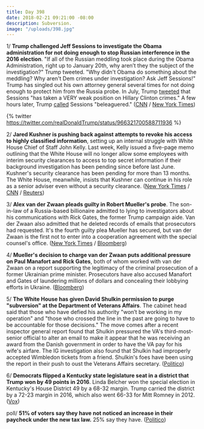 ```yaml
---
title: Day 398
date: 2018-02-21 09:21:00 -08:00
description: Subversion.
image: "/uploads/398.jpg"
---
```


1/ **Trump challenged Jeff Sessions to investigate the Obama administration for not doing enough to stop Russian interference in the 2016 election**. "If all of the Russian meddling took place during the Obama Administration, right up to January 20th, why aren’t they the subject of the investigation?" Trump tweeted. "Why didn't Obama do something about the meddling? Why aren't Dem crimes under investigation? Ask Jeff Sessions!" Trump has singled out his own attorney general several times for not doing enough to protect him from the Russia probe. In July, Trump [tweeted](https://twitter.com/realDonaldTrump/status/889790429398528000) that Sessions "has taken a VERY weak position on Hillary Clinton crimes." A few hours later, Trump [called](https://twitter.com/realdonaldtrump/status/889467610332528641) Sessions "beleaguered." ([CNN](https://www.cnn.com/2018/02/21/politics/donald-trump-jeff-sessions-obama-russia/index.html) / [New York Times](https://www.nytimes.com/2018/02/21/us/politics/trump-attacks-obama-and-his-own-attorney-general-over-russia-inquiry.html))

{% twitter https://twitter.com/realDonaldTrump/status/966321700588711936 %}

2/ **Jared Kushner is pushing back against attempts to revoke his access to highly classified information**, setting up an internal struggle with White House Chief of Staff John Kelly. Last week, Kelly issued a five-page memo outlining that the White House will no longer allow some employees with interim security clearances to access to top secret information if their background investigation has been pending since before last June. Kushner's security clearance has been pending for more than 13 months. The White House, meanwhile, insists that Kushner can continue in his role as a senior adviser even without a security clearance. ([New York Times](https://www.nytimes.com/2018/02/20/us/politics/kushner-kelly-security-clearance-.html) / [CNN](https://www.cnn.com/2018/02/21/politics/jared-kushner-john-kelly-tension/index.html) / [Reuters](https://www.reuters.com/article/us-usa-trump-kushner/white-house-says-trump-son-in-law-kushner-can-do-job-without-security-clearance-idUSKCN1G42SD))

3/ **Alex van der Zwaan pleads guilty in Robert Mueller's probe**. The son-in-law of a Russia-based billionaire admitted to lying to investigators about his communications with Rick Gates, the former Trump campaign aide. Van der Zwaan also admitted that he deleted records of emails that prosecutors had requested. It's the fourth guilty plea Mueller has secured, but van der Zwaan is the first not to enter into a cooperation agreement with the special counsel's office. ([New York Times](https://www.nytimes.com/2018/02/20/us/politics/alex-van-der-zwaan-gates-russia-mueller.html) / [Bloomberg](https://www.bloomberg.com/news/articles/2018-02-21/mueller-gets-plea-no-cooperation-as-skadden-lawyer-admits-lies))

4/ **Mueller's decision to charge van der Zwaan puts additional pressure on Paul Manafort and Rick Gates**, both of whom worked with van der Zwaan on a report supporting the legitimacy of the criminal prosecution of a former Ukrainian prime minister. Prosecutors have also accused Manafort and Gates of laundering millions of dollars and concealing their lobbying efforts in Ukraine. ([Bloomberg](https://www.bloomberg.com/news/articles/2018-02-20/skadden-arps-lawyer-is-charged-with-role-in-u-s-russia-probe))

5/ **The White House has given David Shulkin permission to purge "subversion" at the Department of Veterans Affairs**. The cabinet head said that those who have defied his authority "won’t be working in my operation" and "those who crossed the line in the past are going to have to be accountable for those decisions." The move comes after a recent inspector general report found that Shulkin pressured the VA's third-most-senior official to alter an email to make it appear that he was receiving an award from the Danish government in order to have the VA pay for his wife's airfare. The IG investigation also found that Shulkin had improperly accepted Wimbledon tickets from a friend. Shulkin's foes have been using the report in their push to oust the Veterans Affairs secretary. ([Politico](https://www.politico.com/story/2018/02/20/shulkin-veterans-agency-purge-417896))

6/ **Democrats flipped a Kentucky state legislature seat in a district that Trump won by 49 points in 2016**. Linda Belcher won the special election in Kentucky's House District 49 by a 68-32 margin. Trump carried the district by a 72-23 margin in 2016, which also went 66-33 for Mitt Romney in 2012. ([Vox](https://www.vox.com/2018/2/20/17034262/kentucky-special-election-linda-belcher)) 

poll/ **51% of voters say they have not noticed an increase in their paycheck under the new tax law.** 25% say they have. ([Politico](https://www.politico.com/story/2018/02/21/paychecks-tax-law-poll-417884))
